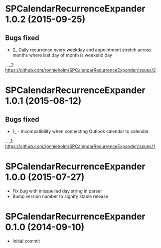 # SPCalendarRecurrenceExpander 1.0.2 (2015-09-25)

## Bugs fixed

* 2_ Daily recurrence every weekday and appointment stretch across months where last day of month is weekend day

.. _2 https://github.com/ronnieholm/SPCalendarRecurrenceExpander/issues/2

# SPCalendarRecurrenceExpander 1.0.1 (2015-08-12)

## Bugs fixed

* 1_ - Incompatibility when connecting Outlook calendar to calendar

.. _1: https://github.com/ronnieholm/SPCalendarRecurrenceExpander/issues/1

# SPCalendarRecurrenceExpander 1.0.0 (2015-07-27)

* Fix bug with misspelled day string in parser
* Bump version number to signify stable release

# SPCalendarRecurrenceExpander 0.1.0 (2014-09-10)

* Initial commit